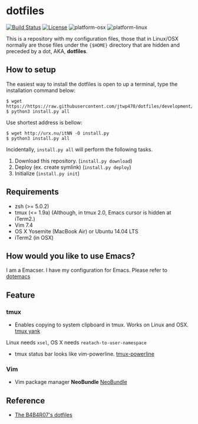 # dotfiles
[![Build Status](https://travis-ci.org/jtwp470/dotfiles.svg)](https://travis-ci.org/jtwp470/dotfiles)
[![License](http://img.shields.io/:license-mit-blue.svg)](http://jtwp470.mit-license.org/)
![platform-osx](https://img.shields.io/badge/platform-osx-blue.svg?style=flat-square)
![platform-linux](https://img.shields.io/badge/platform-Linux-blue.svg?style=flat-square)

This is a repository with my configuration files, those that in Linux/OSX normally are those files under the ```{$HOME}``` directory that are hidden and preceded by a dot, AKA, **dotfiles**.


## How to setup

The easiest way to install the dotfiles is open to up a terminal, type the installation command below:

```
$ wget https://https://raw.githubusercontent.com/jtwp470/dotfiles/development/install.py
$ python3 install.py all
```

Use shortest address is bellow:

```
$ wget http://urx.nu/itNN -O install.py
$ python3 install.py all
```

Incidentally, ```install.py all``` will perform the following tasks.

1. Download this repository. (```install.py download```)
2. Deploy (ex. create symlink) (```install.py deploy```)
3. Initialize (```install.py init```)

## Requirements

* zsh  (>= 5.0.2)
* tmux (<= 1.9a) (Although, in tmux 2.0, Emacs cursor is hidden at iTerm2.)
* Vim 7.4
* OS X Yosemite (MacBook Air) or Ubuntu 14.04 LTS
* iTerm2 (in OSX)

## How would you like to use Emacs?
I am a Emacser. I have my configuration for Emacs. Please refer to [dotemacs](https://github.com/jtwp470/dotemacs)

## Feature
### tmux

* Enables copying to system clipboard in tmux. Works on Linux and OSX.
[tmux yank](https://github.com/tmux-plugins/tmux-yank)

Linux needs ```xsel```, OS X needs ```reatach-to-user-namespace```
* tmux status bar looks like vim-powerline. [tmux-powerline](https://github.com/erikw/tmux-powerline)

### Vim

* Vim package manager **NeoBundle** [NeoBundle](https://github.com/Shougo/neobundle.vim)

## Reference

* [The B4B4R07's dotfiles](https://github.com/b4b4r07/dotfiles)
